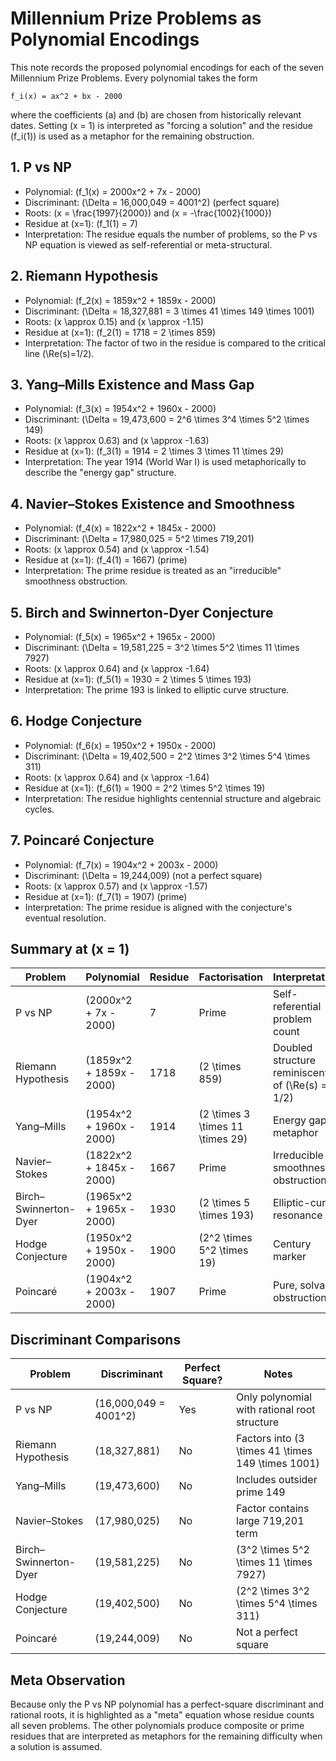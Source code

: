 # Millennium Prize Problems as Polynomial Encodings

This note records the proposed polynomial encodings for each of the seven Millennium Prize Problems.  Every polynomial takes the form

```
f_i(x) = ax^2 + bx - 2000
```

where the coefficients \(a\) and \(b\) are chosen from historically relevant dates.  Setting \(x = 1\) is interpreted as "forcing a solution" and the residue \(f_i(1)\) is used as a metaphor for the remaining obstruction.

## 1. P vs NP

- Polynomial: \(f_1(x) = 2000x^2 + 7x - 2000\)
- Discriminant: \(\Delta = 16\,000\,049 = 4001^2\) (perfect square)
- Roots: \(x = \frac{1997}{2000}\) and \(x = -\frac{1002}{1000}\)
- Residue at \(x=1\): \(f_1(1) = 7\)
- Interpretation: The residue equals the number of problems, so the P vs NP equation is viewed as self-referential or meta-structural.

## 2. Riemann Hypothesis

- Polynomial: \(f_2(x) = 1859x^2 + 1859x - 2000\)
- Discriminant: \(\Delta = 18\,327\,881 = 3 \times 41 \times 149 \times 1001\)
- Roots: \(x \approx 0.15\) and \(x \approx -1.15\)
- Residue at \(x=1\): \(f_2(1) = 1718 = 2 \times 859\)
- Interpretation: The factor of two in the residue is compared to the critical line \(\Re(s)=1/2\).

## 3. Yang–Mills Existence and Mass Gap

- Polynomial: \(f_3(x) = 1954x^2 + 1960x - 2000\)
- Discriminant: \(\Delta = 19\,473\,600 = 2^6 \times 3^4 \times 5^2 \times 149\)
- Roots: \(x \approx 0.63\) and \(x \approx -1.63\)
- Residue at \(x=1\): \(f_3(1) = 1914 = 2 \times 3 \times 11 \times 29\)
- Interpretation: The year 1914 (World War I) is used metaphorically to describe the "energy gap" structure.

## 4. Navier–Stokes Existence and Smoothness

- Polynomial: \(f_4(x) = 1822x^2 + 1845x - 2000\)
- Discriminant: \(\Delta = 17\,980\,025 = 5^2 \times 719,201\)
- Roots: \(x \approx 0.54\) and \(x \approx -1.54\)
- Residue at \(x=1\): \(f_4(1) = 1667\) (prime)
- Interpretation: The prime residue is treated as an "irreducible" smoothness obstruction.

## 5. Birch and Swinnerton-Dyer Conjecture

- Polynomial: \(f_5(x) = 1965x^2 + 1965x - 2000\)
- Discriminant: \(\Delta = 19\,581\,225 = 3^2 \times 5^2 \times 11 \times 7927\)
- Roots: \(x \approx 0.64\) and \(x \approx -1.64\)
- Residue at \(x=1\): \(f_5(1) = 1930 = 2 \times 5 \times 193\)
- Interpretation: The prime 193 is linked to elliptic curve structure.

## 6. Hodge Conjecture

- Polynomial: \(f_6(x) = 1950x^2 + 1950x - 2000\)
- Discriminant: \(\Delta = 19\,402\,500 = 2^2 \times 3^2 \times 5^4 \times 311\)
- Roots: \(x \approx 0.64\) and \(x \approx -1.64\)
- Residue at \(x=1\): \(f_6(1) = 1900 = 2^2 \times 5^2 \times 19\)
- Interpretation: The residue highlights centennial structure and algebraic cycles.

## 7. Poincaré Conjecture

- Polynomial: \(f_7(x) = 1904x^2 + 2003x - 2000\)
- Discriminant: \(\Delta = 19\,244\,009\) (not a perfect square)
- Roots: \(x \approx 0.57\) and \(x \approx -1.57\)
- Residue at \(x=1\): \(f_7(1) = 1907\) (prime)
- Interpretation: The prime residue is aligned with the conjecture's eventual resolution.

## Summary at \(x = 1\)

| Problem | Polynomial | Residue | Factorisation | Interpretation |
| --- | --- | --- | --- | --- |
| P vs NP | \(2000x^2 + 7x - 2000\) | 7 | Prime | Self-referential problem count |
| Riemann Hypothesis | \(1859x^2 + 1859x - 2000\) | 1718 | \(2 \times 859\) | Doubled structure reminiscent of \(\Re(s) = 1/2\) |
| Yang–Mills | \(1954x^2 + 1960x - 2000\) | 1914 | \(2 \times 3 \times 11 \times 29\) | Energy gap metaphor |
| Navier–Stokes | \(1822x^2 + 1845x - 2000\) | 1667 | Prime | Irreducible smoothness obstruction |
| Birch–Swinnerton-Dyer | \(1965x^2 + 1965x - 2000\) | 1930 | \(2 \times 5 \times 193\) | Elliptic-curve resonance |
| Hodge Conjecture | \(1950x^2 + 1950x - 2000\) | 1900 | \(2^2 \times 5^2 \times 19\) | Century marker |
| Poincaré | \(1904x^2 + 2003x - 2000\) | 1907 | Prime | Pure, solvable obstruction |

## Discriminant Comparisons

| Problem | Discriminant | Perfect Square? | Notes |
| --- | --- | --- | --- |
| P vs NP | \(16\,000\,049 = 4001^2\) | Yes | Only polynomial with rational root structure |
| Riemann Hypothesis | \(18\,327\,881\) | No | Factors into \(3 \times 41 \times 149 \times 1001\) |
| Yang–Mills | \(19\,473\,600\) | No | Includes outsider prime 149 |
| Navier–Stokes | \(17\,980\,025\) | No | Factor contains large 719,201 term |
| Birch–Swinnerton-Dyer | \(19\,581\,225\) | No | \(3^2 \times 5^2 \times 11 \times 7927\) |
| Hodge Conjecture | \(19\,402\,500\) | No | \(2^2 \times 3^2 \times 5^4 \times 311\) |
| Poincaré | \(19\,244\,009\) | No | Not a perfect square |

## Meta Observation

Because only the P vs NP polynomial has a perfect-square discriminant and rational roots, it is highlighted as a "meta" equation whose residue counts all seven problems.  The other polynomials produce composite or prime residues that are interpreted as metaphors for the remaining difficulty when a solution is assumed.

